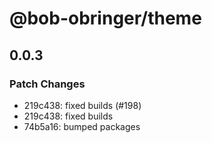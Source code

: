 # @bob-obringer/theme

## 0.0.3

### Patch Changes

- 219c438: fixed builds (#198)
- 219c438: fixed builds
- 74b5a16: bumped packages
